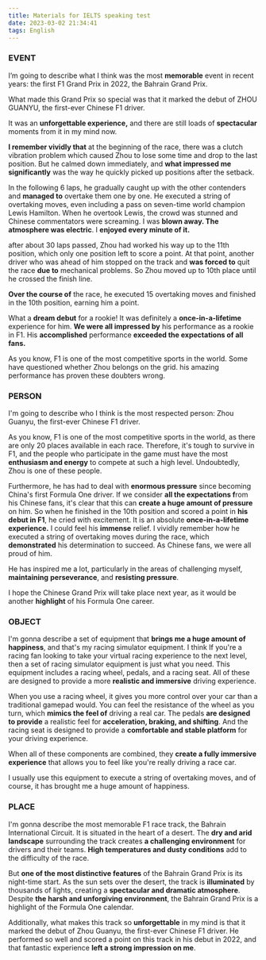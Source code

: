 ```yaml
---
title: Materials for IELTS speaking test
date: 2023-03-02 21:34:41
tags: English
---
```



### EVENT

<!-- more -->

I’m going to describe what I think was the most **memorable** event in recent years: the first F1 Grand Prix in 2022, the Bahrain Grand Prix.

What made this Grand Prix so special was that it marked the debut of ZHOU GUANYU, the first-ever Chinese F1 driver.

It was an **unforgettable experience,** and there are still loads of **spectacular** moments from it in my mind now.

**I remember vividly that** at the beginning of the race, there was a clutch vibration problem which caused Zhou to lose some time and drop to the last position. But he calmed down immediately, and **what impressed me significantly** was the way he quickly picked up positions after the setback.

In the following 6 laps, he gradually caught up with the other contenders and **managed to** overtake them one by one. He executed a string of overtaking moves, even including a pass on seven-time world champion Lewis Hamilton. When he overtook Lewis, the crowd was stunned and Chinese commentators were screaming. I was **blown away. The atmosphere was electric**. I **enjoyed every minute of it.**

after about 30 laps passed, Zhou had worked his way up to the 11th position, which only one position left to score a point. At that point, another driver who was ahead of him stopped on the track and **was forced to** quit the race **due to** mechanical problems. So Zhou moved up to 10th place until he crossed the finish line.

**Over the course of** the race, he executed 15 overtaking moves and finished in the 10th position, earning him a point.

What a **dream debut** for a rookie! It was definitely a **once-in-a-lifetime** experience for him. **We were all impressed by** his performance as a rookie in F1. His **accomplished** performance **exceeded the expectations of all fans.**

As you know, F1 is one of the most competitive sports in the world. Some have questioned whether Zhou belongs on the grid. his amazing performance has proven these doubters wrong.

### PERSON

I'm going to describe who I think is the most respected person: Zhou Guanyu, the first-ever Chinese F1 driver.

As you know, F1 is one of the most competitive sports in the world, as there are only 20 places available in each race. Therefore, it's tough to survive in F1, and the people who participate in the game must have the most **enthusiasm and energy** to compete at such a high level. Undoubtedly, Zhou is one of these people.

Furthermore, he has had to deal with **enormous pressure** since becoming China's first Formula One driver. If we consider **all the expectations f**rom his Chinese fans, it's clear that this can **create a huge amount of pressure** on him. So when he finished in the 10th position and scored a point in **his debut in F1**, he cried with excitement. It is an absolute **once-in-a-lifetime experience.** I could feel his **immense** relief. I vividly remember how he executed a string of overtaking moves during the race, which **demonstrated** his determination to succeed. As Chinese fans, we were all proud of him.

He has inspired me a lot, particularly in the areas of challenging myself, **maintaining** **perseverance**, and **resisting pressure**.

I hope the Chinese Grand Prix will take place next year, as it would be another **highlight** of his Formula One career.

### OBJECT

I'm gonna describe a set of equipment that **brings me a huge amount of happiness**, and that's my racing simulator equipment. I think If you're a racing fan looking to take your virtual racing experience to the next level, then a set of racing simulator equipment is just what you need. This equipment includes a racing wheel, pedals, and a racing seat. All of these are designed to provide a more **realistic and immersive** driving experience.

When you use a racing wheel, it gives you more control over your car than a traditional gamepad would. You can feel the resistance of the wheel as you turn, which **mimics the feel of** driving a real car. The pedals **are designed to provide** a realistic feel for **acceleration, braking, and shifting**. And the racing seat is designed to provide a **comfortable and stable platform** for your driving experience.

When all of these components are combined, they **create a fully immersive experience** that allows you to feel like you're really driving a race car.

I usually use this equipment to execute a string of overtaking moves, and of course, it has brought me a huge amount of happiness.

### PLACE

I'm gonna describe the most memorable F1 race track, the Bahrain International Circuit. It is situated in the heart of a desert. The **dry and arid landscape** surrounding the track creates **a challenging environment** for drivers and their teams. **High temperatures and dusty conditions** add to the difficulty of the race.

But **one of the most distinctive features** of the Bahrain Grand Prix is its night-time start. As the sun sets over the desert, the track is **illuminated** by thousands of lights, creating a **spectacular and dramatic atmosphere**. Despite **the harsh and unforgiving environment**, the Bahrain Grand Prix is a highlight of the Formula One calendar.

Additionally, what makes this track so **unforgettable** in my mind is that it marked the debut of Zhou Guanyu, the first-ever Chinese F1 driver. He performed so well and scored a point on this track in his debut in 2022, and that fantastic experience **left a strong impression on me**.
